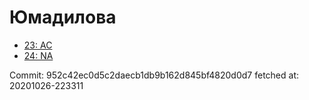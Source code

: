 # Юмадилова
- [23: AC](23.md)
- [24: NA](24.md)

Commit: 952c42ec0d5c2daecb1db9b162d845bf4820d0d7
 fetched at: 20201026-223311
